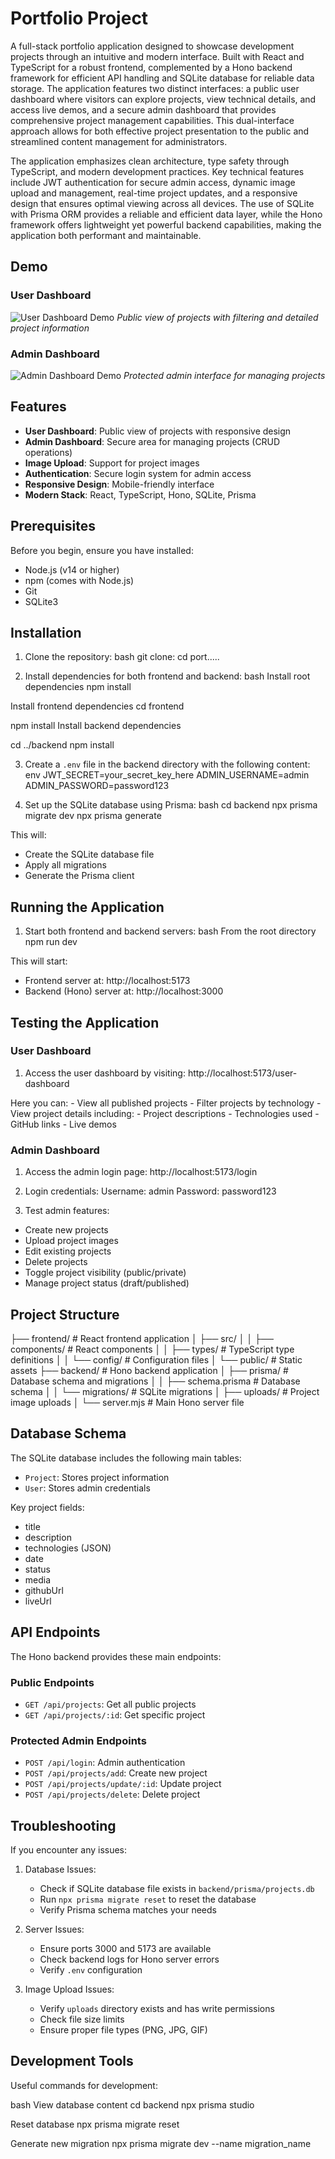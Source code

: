# Portfolio Project

A full-stack portfolio application designed to showcase development projects through an intuitive and modern interface. Built with React and TypeScript for a robust frontend, complemented by a Hono backend framework for efficient API handling and SQLite database for reliable data storage. The application features two distinct interfaces: a public user dashboard where visitors can explore projects, view technical details, and access live demos, and a secure admin dashboard that provides comprehensive project management capabilities. This dual-interface approach allows for both effective project presentation to the public and streamlined content management for administrators.

The application emphasizes clean architecture, type safety through TypeScript, and modern development practices. Key technical features include JWT authentication for secure admin access, dynamic image upload and management, real-time project updates, and a responsive design that ensures optimal viewing across all devices. The use of SQLite with Prisma ORM provides a reliable and efficient data layer, while the Hono framework offers lightweight yet powerful backend capabilities, making the application both performant and maintainable.

## Demo


### User Dashboard
![User Dashboard Demo](./docs/user-dashboard.gif)
*Public view of projects with filtering and detailed project information*

### Admin Dashboard
![Admin Dashboard Demo](./docs/admin-dashboard.gif)
*Protected admin interface for managing projects*


## Features

- **User Dashboard**: Public view of projects with responsive design
- **Admin Dashboard**: Secure area for managing projects (CRUD operations)
- **Image Upload**: Support for project images
- **Authentication**: Secure login system for admin access
- **Responsive Design**: Mobile-friendly interface
- **Modern Stack**: React, TypeScript, Hono, SQLite, Prisma

## Prerequisites

Before you begin, ensure you have installed:
- Node.js (v14 or higher)
- npm (comes with Node.js)
- Git
- SQLite3

## Installation

1. Clone the repository:
   bash
   git clone:
   cd port.....


2. Install dependencies for both frontend and backend:
   bash
  Install root dependencies
  npm install

  Install frontend dependencies
  cd frontend
  
  npm install
  Install backend dependencies
  
  cd ../backend
  npm install



3. Create a `.env` file in the backend directory with the following content:
   env
JWT_SECRET=your_secret_key_here
ADMIN_USERNAME=admin
ADMIN_PASSWORD=password123


4. Set up the SQLite database using Prisma:
   bash
  cd backend
  npx prisma migrate dev
  npx prisma generate

 This will:
- Create the SQLite database file
- Apply all migrations
- Generate the Prisma client



## Running the Application

1. Start both frontend and backend servers:
  bash
  From the root directory
  npm run dev

  This will start:
  - Frontend server at: http://localhost:5173
  - Backend (Hono) server at: http://localhost:3000

## Testing the Application

### User Dashboard
1. Access the user dashboard by visiting:
   http://localhost:5173/user-dashboard
   
  Here you can:
    - View all published projects
    - Filter projects by technology
    - View project details including:
    - Project descriptions
    - Technologies used
    - GitHub links
    - Live demos

### Admin Dashboard
1. Access the admin login page:
   http://localhost:5173/login


2. Login credentials:
   Username: admin
  Password: password123




3. Test admin features:
- Create new projects
- Upload project images
- Edit existing projects
- Delete projects
- Toggle project visibility (public/private)
- Manage project status (draft/published)

## Project Structure

├── frontend/ # React frontend application
│ ├── src/
│ │ ├── components/ # React components
│ │ ├── types/ # TypeScript type definitions
│ │ └── config/ # Configuration files
│ └── public/ # Static assets
├── backend/ # Hono backend application
│ ├── prisma/ # Database schema and migrations
│ │ ├── schema.prisma # Database schema
│ │ └── migrations/ # SQLite migrations
│ ├── uploads/ # Project image uploads
│ └── server.mjs # Main Hono server file




## Database Schema

The SQLite database includes the following main tables:
- `Project`: Stores project information
- `User`: Stores admin credentials

Key project fields:
- title
- description
- technologies (JSON)
- date
- status
- media
- githubUrl
- liveUrl

## API Endpoints

The Hono backend provides these main endpoints:

### Public Endpoints
- `GET /api/projects`: Get all public projects
- `GET /api/projects/:id`: Get specific project

### Protected Admin Endpoints
- `POST /api/login`: Admin authentication
- `POST /api/projects/add`: Create new project
- `POST /api/projects/update/:id`: Update project
- `POST /api/projects/delete`: Delete project

## Troubleshooting

If you encounter any issues:

1. Database Issues:
   - Check if SQLite database file exists in `backend/prisma/projects.db`
   - Run `npx prisma migrate reset` to reset the database
   - Verify Prisma schema matches your needs

2. Server Issues:
   - Ensure ports 3000 and 5173 are available
   - Check backend logs for Hono server errors
   - Verify `.env` configuration

3. Image Upload Issues:
   - Verify `uploads` directory exists and has write permissions
   - Check file size limits
   - Ensure proper file types (PNG, JPG, GIF)

## Development Tools

Useful commands for development:

  bash
  View database content
  cd backend
  npx prisma studio
  
  Reset database
  npx prisma migrate reset
  
  Generate new migration
  npx prisma migrate dev --name migration_name

